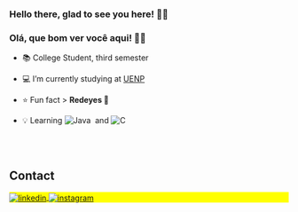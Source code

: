 ### Hello there, glad to see you here! 🖖🏻
### Olá, que bom ver você aqui! 🖖🏻

- 📚 College Student, third semester 

- 💻 I’m currently studying at [UENP](https://uenp.edu.br/)

- ⭐ Fun fact > **Redeyes 🔴**

- 💡 Learning ![Java](https://img.shields.io/badge/-Java-05122A?style=flat&logo=java)&nbsp; and ![C](https://img.shields.io/badge/--05122A?style=flat&logo=c)&nbsp;

<br><br>

## Contact

<p align="left" style="background:yellow">
<a href="https://www.linkedin.com/in/rog%C3%A9rio-scuccuglia-andrade-junior" target="_blank">
  <img align="center" src="https://img.shields.io/badge/-rogerio.sajunior-05122A?style=flat&logo=linkedin" alt="linkedin"/>
</a>
<a href="https://www.instagram.com/rogerio.sajunior" target="_blank">
 <img align="center" src="https://img.shields.io/badge/-rogerio.sajunior-05122A?style=flat&logo=instagram" alt="instagram"/>
</a>
</p>
   
<!--
**Burstys/Burstys** is a ✨ _special_ ✨ repository because its `README.md` (this file) appears on your GitHub profile.

Here are some ideas to get you started:

- 🔭 I’m currently working on ...
- 🌱 I’m currently learning ...
- 👯 I’m looking to collaborate on ...
- 🤔 I’m looking for help with ...
- 💬 Ask me about ...
- 📫 How to reach me: ...
- 😄 Pronouns: ...
- ⚡ Fun fact: ...
-->
